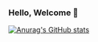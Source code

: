 ### Hello, Welcome 👋
[![Anurag's GitHub stats](https://github-readme-stats.vercel.app/api?username=zscumt123)](https://github.com/anuraghazra/github-readme-stats)
<!--
**zscumt123/zscumt123** is a ✨ _special_ ✨ repository because its `README.md` (this file) appears on your GitHub profile.

Here are some ideas to get you started:

- 🔭 I’m currently working on ...
- 🌱 I’m currently learning ...
- 👯 I’m looking to collaborate on ...
- 🤔 I’m looking for help with ...
- 💬 Ask me about ...
- 📫 How to reach me: ...
- 😄 Pronouns: ...
- ⚡ Fun fact: ...
-->

